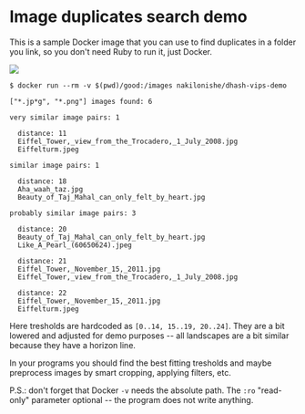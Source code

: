 # Image duplicates search demo

This is a sample Docker image that you can use to find duplicates in a folder you link, so you don't need Ruby to run it, just Docker.

![](https://storage.googleapis.com/dhash-vips.nakilon.pro/example_dups.png)

```none
$ docker run --rm -v $(pwd)/good:/images nakilonishe/dhash-vips-demo

["*.jp*g", "*.png"] images found: 6

very similar image pairs: 1

  distance: 11
  Eiffel_Tower,_view_from_the_Trocadero,_1_July_2008.jpg
  Eiffelturm.jpeg

similar image pairs: 1

  distance: 18
  Aha_waah_taz.jpg
  Beauty_of_Taj_Mahal_can_only_felt_by_heart.jpg

probably similar image pairs: 3

  distance: 20
  Beauty_of_Taj_Mahal_can_only_felt_by_heart.jpg
  Like_A_Pearl_(60650624).jpeg

  distance: 21
  Eiffel_Tower,_November_15,_2011.jpg
  Eiffel_Tower,_view_from_the_Trocadero,_1_July_2008.jpg

  distance: 22
  Eiffel_Tower,_November_15,_2011.jpg
  Eiffelturm.jpeg
```

Here tresholds are hardcoded as `[0..14, 15..19, 20..24]`. They are a bit lowered and adjusted for demo purposes -- all landscapes are a bit similar because they have a horizon line.

In your programs you should find the best fitting tresholds and maybe preprocess images by smart cropping, applying filters, etc.

P.S.: don't forget that Docker `-v` needs the absolute path. The `:ro` "read-only" parameter optional -- the program does not write anything.
